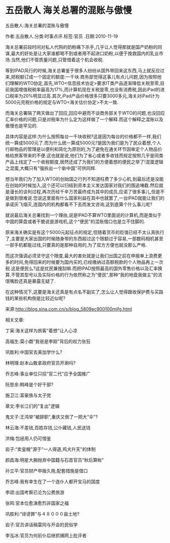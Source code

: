 # 五岳散人  海关总署的混账与傲慢

五岳散人:海关总署的混账与傲慢

作者:五岳散人.分类:时事点评.标签:官员 .日期:2010-11-19

海关总署前段时间对私人代购的奶粉痛下杀手,几乎让人觉得那就是国产奶粉的同谋,最大的好处是让大家谁都喝不到或者用不起进口奶粉,以便于挽救国内的乳业市场.当然,他们不管质量问题,只管借着这个机会收税.

等到IPAD风行的时候,海关总署鉴于很多人纷纷从国外带回来这东西,马上就反应过来,把税额订成一个固定的额度:一千块.商务部觉得这事儿有点儿问题,因为按照他们理解的WTO协定,首先,WTO<信息技术协定>要求IT类产品逐渐降低关税至零,目前我国增值税税率最高为17%,而计算机现在关税是零,也没有消费税,因此iPad的进口税率为20%明显过高.其次,iPad产品价格很多只要3000多元,海关对iPad计为5000元完税价格的规定与WTO<海关估价协定>不太一致.

而海关总署隔了两天做出了回应,回应中避而不谈商务部关于WTO的问题,也没回应汇率价格的问题,只是对税率为什么定为这样做了一个解释.而这个解释之混账以及傲慢也是罕见的.

具体内容是这样:为什么按照每台一千块收税?这是因为每台的价格都不一样,我们统一算成5000元了.而为什么统一算成5000元?是因为我们是为了民众着想,个人行邮物品的管理是以便利和简化为原则的,为了避免在通关环节因审定个人物品价格给旅客带来的不便.这也就是说,他们为了省心或者多收钱而规定按照几乎是同类产品上线定了一个收税额度,居然还成了为我们的方便着想的便民之举了!混蛋逻辑之混蛋,大概只有“强拆出一个新中国"可供同辉.

想当年我们为了加入WTO的创始国之行列不知道枉费了多少心机,到最后还是没能在创始的时候加入,这个还可以归结到资本主义发达国家对我们的围追堵截.然后就是漫长的谈判过程,再次历经千辛万苦最终成为其中的成员,应诺了很多事儿,但是不是做到很难说.您说这里面有什么国家利益在其中也就罢了,一台IPAD就能让我们的承诺灰飞烟灭,连国内的机构都看不下去而发文咨询,这到底算个什么事儿呢?

就说最后海关总署找到一个理由,说是IPAD不算WTO里面说的计算机,而是类似于中国的算盘或者干脆说是游戏机,这个“便民"的混账借口也是立不住脚的.

原来海关确实是有这个5000元起征点的规定,但随着货币的贬值已经不太认真执行了,主要是大家出国的时候随身带的东西超过这个限额过于容易,一部数码相机甚至一部手机都能过线,只要真的是那种自用的,为了双方方便也就没那么严格.

而这次强调必须坚守这个限度,最大的害处就是让我们出国之前在申报单上浪费更多的时间,免得回来的时候要为国内买的,已经缴纳过高额税款的个人物品再上一次税.这是便民么?这是扰民兼搜刮嘛.而把IPAD按照最高的国外零售价格以及汇率换算,不管其型号以及实际价格的行为依然称之为“便民",那种“我的地盘我做主"的流氓嘴脸还真是暴露无疑了.

在这种情况下,这要是海关还真是有点名不副实了,怎么让人觉得跟收保护费与买路钱的某些机构倒是比较近似呢?

来源:http://blog.sina.com.cn/s/blog_5809ec900100mjfg.html



相关文章:

丁寅:海关这样为旅客“着想"让人心凉

高福生:莫小觑“我爸是李刚"背后的权力张狂

巩胜利:中国官去美加学什么?

林明理:赵本山敢拿政府官员开涮吗?

乔志峰:事业单位只招“官二代"应予全国推广

阮思余:韩峰是个好干部?

施卫江:富豪族与太子党

章文:李长江们的“复出"逻辑

鬼文子:王鸿举“被辞职",重庆又倒了一把大“伞"?

林云海:不差钱,百姓存钱,公仆藏钱,人民送钱

洪梅:包拯用人仍可借鉴

宕子:“卖皇粮"源于“一人得道,鸡犬升天"的体制

颜昌海:明星大腕抛弃中国籍与石首官员“秋后算帐"

孙立平:官员财产申报久拖,配套措施是借口

乔志峰:我有幸生在了一个连仆人都开宝马的国度

李颂:出国考察已沦为公费旅游

张鸣:官本位愈演愈烈非国家之福

巩胜利:“诽谤罪"与４８０００亩土地?

宕子:官员讲话稿雷同与开会的民俗学

李泓冰:官员为何前仆后继抓捕网上批评者